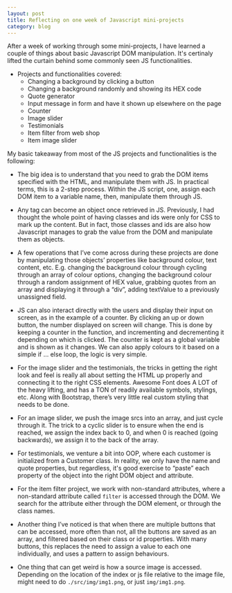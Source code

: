 ```yaml
---
layout: post
title: Reflecting on one week of Javascript mini-projects
category: blog
---
```


After a week of working through some mini-projects, I have learned a couple of things about basic Javascript DOM manipulation. It's certinaly lifted the curtain behind some commonly seen JS functionalities. 
* Projects and functionalities covered:
  * Changing a background by clicking a button
  * Changing a background randomly and showing its HEX code
  * Quote generator
  * Input message in form and have it shown up elsewhere on the page
  * Counter
  * Image slider
  * Testimonials
  * Item filter from web shop
  * Item image slider

My basic takeaway from most of the JS projects and functionalities is the following:

- The big idea is to understand that you need to grab the DOM items specified with the HTML, and manipulate them with JS. In practical terms, this is a 2-step process. Within the JS script, one, assign each DOM item to a variable name, then, manipulate them through JS. 

- Any tag can become an object once retrieved in JS. Previously, I had thought the whole point of having classes and ids were only for CSS to mark up the content. But in fact, those classes and ids are also how Javascript manages to grab the value from the DOM and manipulate them as objects. 

- A few operations that I’ve come across during these projects are done by manipulating those objects’ properties like background colour, text content, etc. E.g. changing the background colour through cycling through an array of colour options, changing the background colour through a random assignment of HEX value, grabbing quotes from an array and displaying it through a “div”, adding textValue to a previously unassigned field. 

- JS can also interact directly with the users and display their input on screen, as in the example of a counter. By clicking an up or down button, the number displayed on screen will change. This is done by keeping a counter in the function, and incrementing and decrementing it depending on which is clicked. The counter is kept as a global variable and is shown as it changes. We can also apply colours to it based on a simple if … else loop, the logic is very simple.

- For the image slider and the testimonials, the tricks in getting the right look and feel is really all about setting the HTML up properly and connecting it to the right CSS elements. Awesome Font does A LOT of the heavy lifting, and has a TON of readily available symbols, stylings, etc. Along with Bootstrap, there’s very little real custom styling that needs to be done.

- For an image slider, we push the image srcs into an array, and just cycle through it. The trick to a cyclic slider is to ensure when the end is reached, we assign the index back to 0, and when 0 is reached (going backwards), we assign it to the back of the array.

- For testimonials, we venture a bit into OOP, where each customer is initialized from a Customer class. In reality, we only have the name and quote properties, but regardless, it's good exercise to “paste” each property of the object into the right DOM object and attribute.

- For the item filter project, we work with non-standard attributes, where a non-standard attribute called `filter` is accessed through the DOM. We search for the attribute either through the DOM element, or through the class names.

- Another thing I’ve noticed is that when there are multiple buttons that can be accessed, more often than not, all the buttons are saved as an array, and filtered based on their class or id properties. With many buttons, this replaces the need to assign a value to each one individually, and uses a pattern to assign behaviours.

- One thing that can get weird is how a source image is accessed. Depending on the location of the index or js file relative to the image file, might need to do `./src/img/img1.png`, or just `img/img1.png`.
